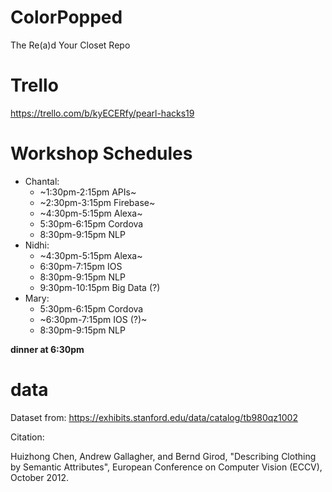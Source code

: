 # ColorPopped
The Re(a)d Your Closet Repo

# Trello 
https://trello.com/b/kyECERfy/pearl-hacks19

# Workshop Schedules
- Chantal:
  - ~1:30pm-2:15pm APIs~
  - ~2:30pm-3:15pm Firebase~
  - ~4:30pm-5:15pm Alexa~
  - 5:30pm-6:15pm Cordova
  - 8:30pm-9:15pm NLP
- Nidhi:
  - ~4:30pm-5:15pm Alexa~
  - 6:30pm-7:15pm IOS
  - 8:30pm-9:15pm NLP
  - 9:30pm-10:15pm Big Data (?)
- Mary: 
  - 5:30pm-6:15pm Cordova
  - ~6:30pm-7:15pm IOS (?)~
  - 8:30pm-9:15pm NLP
  
**dinner at 6:30pm**


# data
Dataset from:
https://exhibits.stanford.edu/data/catalog/tb980qz1002

Citation:

Huizhong Chen, Andrew Gallagher, and Bernd Girod, "Describing Clothing by Semantic Attributes", European Conference on Computer Vision (ECCV), October 2012.

